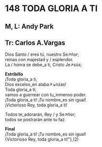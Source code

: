 # 148 TODA GLORIA A TI

## M, L: Andy Park
## Tr: Carlos A.Vargas

Dios Santo / eres tú, nuestro Se↗ñor;  
reinas con majestad y / esplendor.  
La / honra se debe_a ti, Cristo Je↗sús;  

**Estribillo**  
¡Toda gloria_a ti,  
Dios excelso_en alaba↗↘nzas!  
Toda gloria_a ti;  
vamos a guerrear con tu_inmenso poder.  
¡Toda gloria_a ti! ¡Tu nombre_es sin igual!  
¡Victorioso Rey, toda gloria_a ti!  

Todos te_adorarán, Rey / y Se↗ñor;  
todos se postrarán ante tu faz.  

**Final**  
¡Toda gloria_a ti! ¡Tu nombre_es sin igual!  
{Victorioso Rey, toda gloria_a ti!"},(2)  

